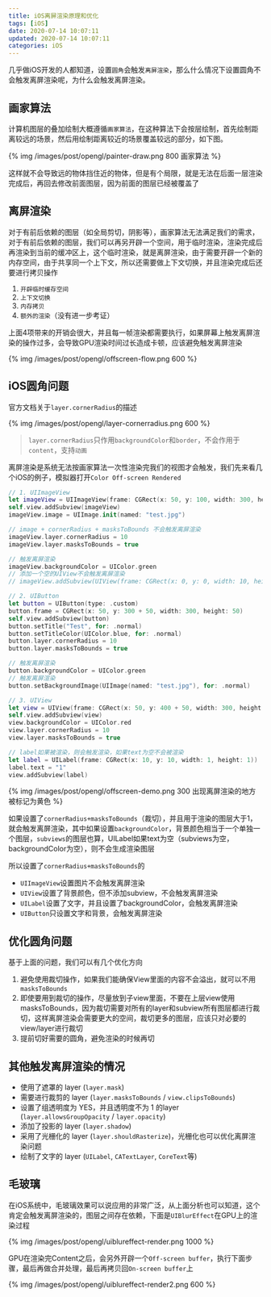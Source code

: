 ```yaml
---
title: iOS离屏渲染原理和优化
tags: [iOS]
date: 2020-07-14 10:07:11
updated: 2020-07-14 10:07:11
categories: iOS
---
```


几乎做iOS开发的人都知道，设置`圆角`会触发`离屏渲染`，那么什么情况下设置圆角不会触发离屏渲染呢，为什么会触发离屏渲染。

<!-- more -->

## 画家算法

计算机图层的叠加绘制大概遵循`画家算法`，在这种算法下会按层绘制，首先绘制距离较远的场景，然后用绘制距离较近的场景覆盖较远的部分，如下图。

{% img /images/post/opengl/painter-draw.png 800 画家算法 %}

这样就不会导致远的物体挡住近的物体，但是有个局限，就是无法在后面一层渲染完成后，再回去修改前面图层，因为前面的图层已经被覆盖了

## 离屏渲染

对于有前后依赖的图层（如全局剪切，阴影等），画家算法无法满足我们的需求，对于有前后依赖的图层，我们可以再另开辟一个空间，用于临时渲染，渲染完成后再渲染到当前的缓冲区上，这个临时渲染，就是离屏渲染，由于需要开辟一个新的内存空间，由于共享同一个上下文，所以还需要做上下文切换，并且渲染完成后还要进行拷贝操作

1. `开辟临时缓存空间`
2. `上下文切换`
3. `内存拷贝`
4. `额外的渲染`（没有进一步考证）

上面4项带来的开销会很大，并且每一帧渲染都需要执行，如果屏幕上触发离屏渲染的操作过多，会导致GPU渲染时间过长造成卡顿，应该避免触发离屏渲染

{% img /images/post/opengl/offscreen-flow.png 600 %}

## iOS圆角问题

官方文档关于`layer.cornerRadius`的描述

{% img /images/post/opengl/layer-cornerradius.png 600 %}

> `layer.cornerRadius`只作用`backgroundColor`和`border`，不会作用于`content`，支持`动画`

离屏渲染是系统无法按画家算法一次性渲染完我们的视图才会触发，我们先来看几个iOS的例子，模拟器打开`Color Off-screen Rendered`

```swift
// 1. UIImageView
let imageView = UIImageView(frame: CGRect(x: 50, y: 100, width: 300, height: 200))
self.view.addSubview(imageView)
imageView.image = UIImage.init(named: "test.jpg")

// image + cornerRadius + masksToBounds 不会触发离屏渲染
imageView.layer.cornerRadius = 10
imageView.layer.masksToBounds = true

// 触发离屏渲染
imageView.backgroundColor = UIColor.green
// 添加一个空的UIView不会触发离屏渲染
// imageView.addSubview(UIView(frame: CGRect(x: 0, y: 0, width: 10, height: 10)))

// 2. UIButton
let button = UIButton(type: .custom)
button.frame = CGRect(x: 50, y: 300 + 50, width: 300, height: 50)
self.view.addSubview(button)
button.setTitle("Test", for: .normal)
button.setTitleColor(UIColor.blue, for: .normal)
button.layer.cornerRadius = 10
button.layer.masksToBounds = true

// 触发离屏渲染
button.backgroundColor = UIColor.green
// 触发离屏渲染
button.setBackgroundImage(UIImage(named: "test.jpg"), for: .normal)

// 3. UIView
let view = UIView(frame: CGRect(x: 50, y: 400 + 50, width: 300, height: 50))
self.view.addSubview(view)
view.backgroundColor = UIColor.red
view.layer.cornerRadius = 10
view.layer.masksToBounds = true

// label如果被渲染，则会触发渲染，如果text为空不会被渲染
let label = UILabel(frame: CGRect(x: 10, y: 10, width: 1, height: 1))
label.text = "1"
view.addSubview(label)
```

{% img /images/post/opengl/offscreen-demo.png 300 出现离屏渲染的地方被标记为黄色 %}

如果设置了`cornerRadius+masksToBounds`（裁切），并且用于渲染的图层大于1，就会触发离屏渲染，其中如果设置`backgroundColor`，背景颜色相当于一个单独一个图层，`subviews`的图层也算，UILabel如果text为空（subviews为空，backgroundColor为空），则不会生成渲染图层

所以设置了`cornerRadius+masksToBounds`的

* `UIImageView`设置图片不会触发离屏渲染
* `UIView`设置了背景颜色，但不添加subview，不会触发离屏渲染
* `UILabel`设置了文字，并且设置了backgroundColor，会触发离屏渲染
* `UIButton`只设置文字和背景，会触发离屏渲染

## 优化圆角问题

基于上面的问题，我们可以有几个优化方向

1. 避免使用裁切操作，如果我们能确保View里面的内容不会溢出，就可以不用`masksToBounds`
2. 即使要用到裁切的操作，尽量放到子view里面，不要在上层view使用masksToBounds，因为裁切需要对所有的layer和subview所有图层都进行裁切，这样离屏渲染会需要更大的空间，裁切更多的图层，应该只对必要的view/layer进行裁切
3. 提前切好需要的圆角，避免渲染的时候再切

## 其他触发离屏渲染的情况

* 使用了遮罩的 layer (`layer.mask`)
* 需要进行裁剪的 layer (`layer.masksToBounds` / `view.clipsToBounds`)
* 设置了组透明度为 YES，并且透明度不为 1 的layer (`layer.allowsGroupOpacity` / `layer.opacity`)
* 添加了投影的 layer (`layer.shadow`)
* 采用了光栅化的 layer (`layer.shouldRasterize`)，光栅化也可以优化离屏渲染问题
* 绘制了文字的 layer (`UILabel`, `CATextLayer`, `CoreText`等)

## 毛玻璃

在iOS系统中，毛玻璃效果可以说应用的非常广泛，从上面分析也可以知道，这个肯定会触发离屏渲染的，图层之间存在依赖，下面是`UIBlurEffect`在GPU上的渲染过程

{% img /images/post/opengl/uiblureffect-render.png 1000  %}

GPU在渲染完Content之后，会另外开辟一个`Off-screen buffer`，执行下面步骤，最后再做合并处理，最后再拷贝回`On-screen buffer`上

{% img /images/post/opengl/uiblureffect-render2.png 600  %}
